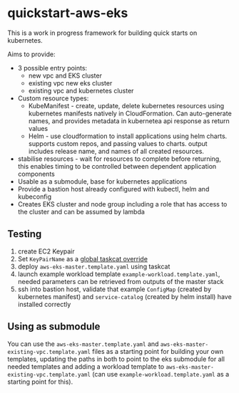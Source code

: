 # quickstart-aws-eks

This is a work in progress framework for building quick starts on kubernetes. 

Aims to provide:

* 3 possible entry points: 
  * new vpc and EKS cluster
  * existing vpc new eks cluster
  * existing vpc and kubernetes cluster
* Custom resource types:
  * KubeManifest - create, update, delete kubernetes resources using kubernetes manifests natively in CloudFormation. 
  Can auto-generate names, and provides metadata in kubernetea api response as return values
  * Helm - use cloudformation to install applications using helm charts. supports custom repos, and passing values to 
  charts. output includes release name, and names of all created resources.
* stabilise resources - wait for resources to complete before returning, this enables timing to be controlled between 
dependent application components
* Usable as a submodule, base for kubernetes applications
* Provide a bastion host already configured with kubectl, helm and kubeconfig
* Creates EKS cluster and node group including a role that has access to the cluster and can be assumed by lambda

## Testing

1. create EC2 Keypair
1. Set `KeyPairName` as a [global taskcat override](https://aws-quickstart.github.io/input-files.html#parm-override)
1. deploy `aws-eks-master.template.yaml` using taskcat 
1. launch example workload template `example-workload.template.yaml`, needed parameters can be retrieved from outputs of 
the master stack
1. ssh into bastion host, validate that example `ConfigMap` (created by kubernetes manifest) and 
`service-catalog` (created by helm install) have installed correctly
 
## Using as submodule

You can use the `aws-eks-master.template.yaml` and `aws-eks-master-existing-vpc.template.yaml` files as a starting point 
for building your own templates, updating the paths in both to point to the eks submodule for all needed templates and 
adding a workload template to `aws-eks-master-existing-vpc.template.yaml` (can use `example-workload.template.yaml` as a 
starting point for this).